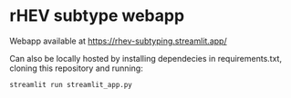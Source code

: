 # rHEV subtype webapp
Webapp available at https://rhev-subtyping.streamlit.app/

Can also be locally hosted by installing dependecies in requirements.txt, cloning this repository and running:
```
streamlit run streamlit_app.py
```
